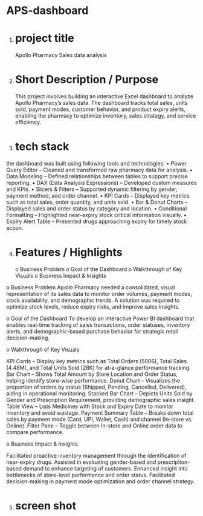 # APS-dashboard

1. # project title
   Apollo Pharmacy Sales data analysis 
    
2. # Short Description / Purpose
   This project involves building an interactive Excel dashboard to analyze Apollo Pharmacy’s sales data. The dashboard tracks total sales, units sold, payment modes, customer behavior, and product expiry alerts, enabling the pharmacy to optimize inventory, sales strategy, and service efficiency.

3. # tech  stack
the dashboard was built using following tools and technologies:
•	Power Query Editor – Cleaned and transformed raw pharmacy data for analysis.
•	Data Modeling – Defined relationships between tables to support precise reporting.
•	DAX (Data Analysis Expressions) – Developed custom measures and KPIs.
•	Slicers & Filters – Supported dynamic filtering by gender, payment method, and order channel.
•	KPI Cards – Displayed key metrics such as total sales, order quantity, and units sold.
•	Bar & Donut Charts – Displayed sales and order status by category and location.
•	Conditional Formatting – Highlighted near-expiry stock critical information visually.
•	Expiry Alert Table – Presented drugs approaching expiry for timely stock action.


4. # Features / Highlights
      o	Business Problem
      o	Goal of the Dashboard
      o	Walkthrough of Key Visuals
      o	Business Impact & Insights


o	Business Problem
Apollo Pharmacy needed a consolidated, visual representation of its sales data to monitor order volumes, payment modes, stock availability, and demographic trends. A solution was required to optimize stock levels, reduce expiry risks, and improve sales insights.

o	Goal of the Dashboard
To develop an interactive Power BI dashboard that enables real-time tracking of sales transactions, order statuses, inventory alerts, and demographic-based purchase behavior for strategic retail decision-making.

o	 Walkthrough of Key Visuals

KPI Cards – Display key metrics such as Total Orders (5006), Total Sales (4.48M), and Total Units Sold (28K) for at-a-glance performance tracking.
Bar Chart – Shows Total Amount by Store Location and Order Status, helping identify store-wise performance.
Donut Chart – Visualizes the proportion of orders by status (Shipped, Pending, Cancelled, Delivered), aiding in operational monitoring.
Stacked Bar Chart – Depicts Units Sold by Gender and Prescription Requirement, providing demographic sales insight.
Table View – Lists Medicines with Stock and Expiry Date to monitor inventory and avoid wastage.
Payment Summary Table – Breaks down total sales by payment mode (Card, UPI, Wallet, Cash) and channel (In-store vs. Online).
Filter Pane – Toggle between In-store and Online order data to compare performance.

o	Business Impact & Insights

Facilitated proactive inventory management through the identification of near-expiry drugs.
Assisted in evaluating gender-based and prescription-based demand to enhance targeting of customers.
Enhanced insight into bottlenecks of store-level performance and order status.
Facilitated decision-making in payment mode optimization and order channel strategy.

5. # screen shot
  









